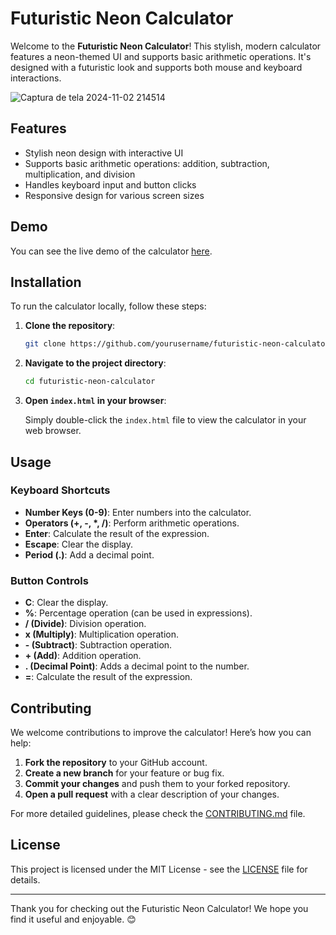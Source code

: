 # Futuristic Neon Calculator

Welcome to the **Futuristic Neon Calculator**! This stylish, modern calculator features a neon-themed UI and supports basic arithmetic operations. It's designed with a futuristic look and supports both mouse and keyboard interactions.

![Captura de tela 2024-11-02 214514](https://github.com/user-attachments/assets/b61df6ae-c70e-4127-8694-d78b97f29cda)


## Features

- Stylish neon design with interactive UI
- Supports basic arithmetic operations: addition, subtraction, multiplication, and division
- Handles keyboard input and button clicks
- Responsive design for various screen sizes

## Demo

You can see the live demo of the calculator [here](https://quicksilver-lab.github.io/Calculator-futuristic/).

## Installation

To run the calculator locally, follow these steps:

1. **Clone the repository**:

    ```bash
    git clone https://github.com/yourusername/futuristic-neon-calculator.git
    ```

2. **Navigate to the project directory**:

    ```bash
    cd futuristic-neon-calculator
    ```

3. **Open `index.html` in your browser**:

    Simply double-click the `index.html` file to view the calculator in your web browser.

## Usage

### Keyboard Shortcuts

- **Number Keys (0-9)**: Enter numbers into the calculator.
- **Operators (+, -, *, /)**: Perform arithmetic operations.
- **Enter**: Calculate the result of the expression.
- **Escape**: Clear the display.
- **Period (.)**: Add a decimal point.

### Button Controls

- **C**: Clear the display.
- **%**: Percentage operation (can be used in expressions).
- **/ (Divide)**: Division operation.
- **x (Multiply)**: Multiplication operation.
- **- (Subtract)**: Subtraction operation.
- **+ (Add)**: Addition operation.
- **. (Decimal Point)**: Adds a decimal point to the number.
- **=**: Calculate the result of the expression.

## Contributing

We welcome contributions to improve the calculator! Here’s how you can help:

1. **Fork the repository** to your GitHub account.
2. **Create a new branch** for your feature or bug fix.
3. **Commit your changes** and push them to your forked repository.
4. **Open a pull request** with a clear description of your changes.

For more detailed guidelines, please check the [CONTRIBUTING.md](link-to-your-contributing-guidelines) file.

## License

This project is licensed under the MIT License - see the [LICENSE](LICENSE) file for details.

---

Thank you for checking out the Futuristic Neon Calculator! We hope you find it useful and enjoyable. 😊
